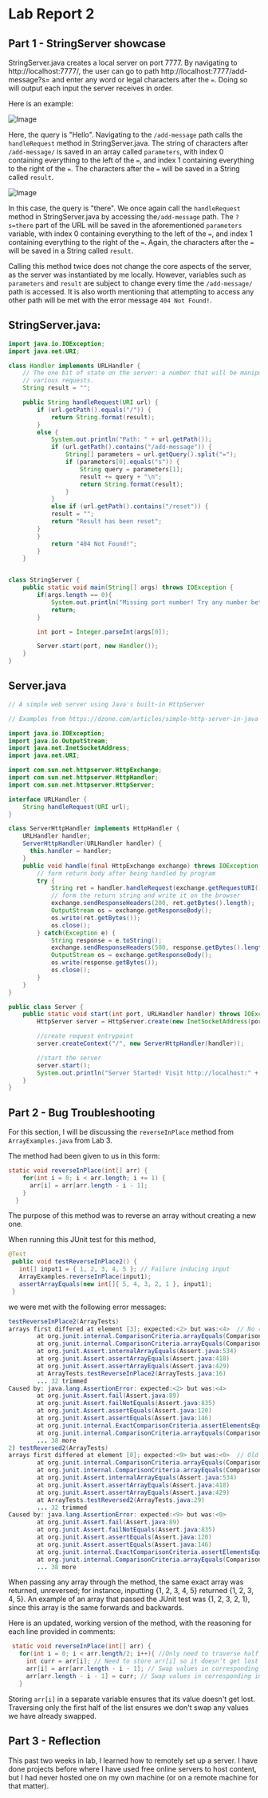 # Lab Report 2

## Part 1 - StringServer showcase

StringServer.java creates a local server on port 7777. By navigating to http://localhost:7777/, the user can go to path http://localhost:7777/add-message?s= and enter any word or legal characters after the `=`. Doing so will output each input the server receives in order. 

Here is an example:

![Image](Hello.jpg)

Here, the query is "Hello". Navigating to the `/add-message` path calls the `handleRequest` method in StringServer.java. The string of characters after `/add-message/` is saved in an array called `parameters`, with index 0 containing everything to the left of the `=`, and index 1 containing everything to the right of the `=`. The characters after the `=` will be saved in a String called `result`. 

![Image](there.jpg)

In this case, the query is "there". We once again call the `handleRequest` method in StringServer.java by accessing the`/add-message` path. The `?s=there` part of the URL will be saved in the aforementioned `parameters` variable, with index 0 containing everything to the left of the `=`, and index 1 containing everything to the right of the `=`. Again, the characters after the `=` will be saved in a String called `result`. 

Calling this method twice does not change the core aspects of the server, as the server was instantiated by me locally. However, variables such as `parameters` and `result` are subject to change every time the `/add-message/` path is accessed. It is also worth mentioning that attempting to access any other path will be met with the error message `404 Not Found!`.

## StringServer.java:
```java
import java.io.IOException;
import java.net.URI;

class Handler implements URLHandler {
    // The one bit of state on the server: a number that will be manipulated by
    // various requests.
    String result = "";

    public String handleRequest(URI url) {
        if (url.getPath().equals("/")) {
            return String.format(result);
        } 
        else {
            System.out.println("Path: " + url.getPath());
            if (url.getPath().contains("/add-message")) {
                String[] parameters = url.getQuery().split("=");
                if (parameters[0].equals("s")) {
                    String query = parameters[1];
                    result += query + "\n";
                    return String.format(result);
                }
            }
            else if (url.getPath().contains("/reset")) {
            result = "";
            return "Result has been reset";  
        }
        }
            return "404 Not Found!";
        }
    }


class StringServer {
    public static void main(String[] args) throws IOException {
        if(args.length == 0){
            System.out.println("Missing port number! Try any number between 1024 to 49151");
            return;
        }

        int port = Integer.parseInt(args[0]);

        Server.start(port, new Handler());
    }
}
```

## Server.java
```java
// A simple web server using Java's built-in HttpServer

// Examples from https://dzone.com/articles/simple-http-server-in-java were useful references

import java.io.IOException;
import java.io.OutputStream;
import java.net.InetSocketAddress;
import java.net.URI;

import com.sun.net.httpserver.HttpExchange;
import com.sun.net.httpserver.HttpHandler;
import com.sun.net.httpserver.HttpServer;

interface URLHandler {
    String handleRequest(URI url);
}

class ServerHttpHandler implements HttpHandler {
    URLHandler handler;
    ServerHttpHandler(URLHandler handler) {
      this.handler = handler;
    }
    public void handle(final HttpExchange exchange) throws IOException {
        // form return body after being handled by program
        try {
            String ret = handler.handleRequest(exchange.getRequestURI());
            // form the return string and write it on the browser
            exchange.sendResponseHeaders(200, ret.getBytes().length);
            OutputStream os = exchange.getResponseBody();
            os.write(ret.getBytes());
            os.close();
        } catch(Exception e) {
            String response = e.toString();
            exchange.sendResponseHeaders(500, response.getBytes().length);
            OutputStream os = exchange.getResponseBody();
            os.write(response.getBytes());
            os.close();
        }
    }
}

public class Server {
    public static void start(int port, URLHandler handler) throws IOException {
        HttpServer server = HttpServer.create(new InetSocketAddress(port), 0);

        //create request entrypoint
        server.createContext("/", new ServerHttpHandler(handler));

        //start the server
        server.start();
        System.out.println("Server Started! Visit http://localhost:" + port + " to visit.");
    }
}
```

## Part 2 - Bug Troubleshooting

For this section, I will be discussing the `reverseInPlace` method from `ArrayExamples.java` from Lab 3.

The method had been given to us in this form:
```java
static void reverseInPlace(int[] arr) {
    for(int i = 0; i < arr.length; i += 1) {
      arr[i] = arr[arr.length - i - 1];
    }
  }
```
The purpose of this method was to reverse an array without creating a new one. 

When running this JUnit test for this method,
```java
@Test
 public void testReverseInPlace2() {
   int[] input1 = { 1, 2, 3, 4, 5 }; // Failure inducing input
   ArrayExamples.reverseInPlace(input1);
   assertArrayEquals(new int[]{ 5, 4, 3, 2, 1 }, input1);
 }
```
we were met with the following error messages:
```java
testReverseInPlace2(ArrayTests)
arrays first differed at element [3]; expected:<2> but was:<4>  // No reversal occurred
        at org.junit.internal.ComparisonCriteria.arrayEquals(ComparisonCriteria.java:78)
        at org.junit.internal.ComparisonCriteria.arrayEquals(ComparisonCriteria.java:28)
        at org.junit.Assert.internalArrayEquals(Assert.java:534)
        at org.junit.Assert.assertArrayEquals(Assert.java:418)
        at org.junit.Assert.assertArrayEquals(Assert.java:429)
        at ArrayTests.testReverseInPlace2(ArrayTests.java:16)
        ... 32 trimmed
Caused by: java.lang.AssertionError: expected:<2> but was:<4>
        at org.junit.Assert.fail(Assert.java:89)
        at org.junit.Assert.failNotEquals(Assert.java:835)
        at org.junit.Assert.assertEquals(Assert.java:120)
        at org.junit.Assert.assertEquals(Assert.java:146)
        at org.junit.internal.ExactComparisonCriteria.assertElementsEqual(ExactComparisonCriteria.java:8)
        at org.junit.internal.ComparisonCriteria.arrayEquals(ComparisonCriteria.java:76)
        ... 38 more
2) testReversed2(ArrayTests)
arrays first differed at element [0]; expected:<9> but was:<0>  // Old array was being returned instead of the new one
        at org.junit.internal.ComparisonCriteria.arrayEquals(ComparisonCriteria.java:78)
        at org.junit.internal.ComparisonCriteria.arrayEquals(ComparisonCriteria.java:28)
        at org.junit.Assert.internalArrayEquals(Assert.java:534)
        at org.junit.Assert.assertArrayEquals(Assert.java:418)
        at org.junit.Assert.assertArrayEquals(Assert.java:429)
        at ArrayTests.testReversed2(ArrayTests.java:29)
        ... 32 trimmed
Caused by: java.lang.AssertionError: expected:<9> but was:<0>
        at org.junit.Assert.fail(Assert.java:89)
        at org.junit.Assert.failNotEquals(Assert.java:835)
        at org.junit.Assert.assertEquals(Assert.java:120)
        at org.junit.Assert.assertEquals(Assert.java:146)
        at org.junit.internal.ExactComparisonCriteria.assertElementsEqual(ExactComparisonCriteria.java:8)
        at org.junit.internal.ComparisonCriteria.arrayEquals(ComparisonCriteria.java:76)
        ... 38 more
```

When passing any array through the method, the same exact array was returned, unreversed; for instance, inputting {1, 2, 3, 4, 5} returned {1, 2, 3, 4, 5}.
An example of an array that passed the JUnit test was {1, 2, 3, 2, 1}, since this array is the same forwards and backwards.

Here is an updated, working version of the method, with the reasoning for each line provided in comments:

```java
 static void reverseInPlace(int[] arr) {
   for(int i = 0; i < arr.length/2; i++){ //Only need to traverse half the list
     int curr = arr[i]; // Need to store arr[i] so it doesn’t get lost
     arr[i] = arr[arr.length - i - 1]; // Swap values in corresponding indices
     arr[arr.length - i - 1] = curr; // Swap values in corresponding indices
   }
```
Storing `arr[i]` in a separate variable ensures that its value doesn't get lost. Traversing only the first half of the list ensures we don't swap any values we have already swapped.

## Part 3 - Reflection

This past two weeks in lab, I learned how to remotely set up a server. I have done projects before where I have used free online servers to host content, but I had never hosted one on my own machine (or on a remote machine for that matter).

